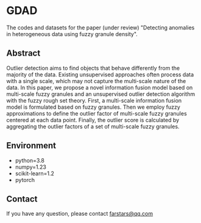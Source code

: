# GDAD
The codes and datasets for the paper (under review) "Detecting anomalies in heterogeneous data using fuzzy granule density".

## Abstract
Outlier detection aims to find objects that behave differently from the majority of the data. Existing unsupervised approaches often process data with a single scale, which may not capture the multi-scale nature of the data. In this paper, we propose a novel information fusion model based on multi-scale fuzzy granules and an unsupervised outlier detection algorithm with the fuzzy rough set theory. First, a multi-scale information fusion model is formulated based on fuzzy granules. Then we employ fuzzy approximations to define the outlier factor of multi-scale fuzzy granules centered at each data point. Finally, the outlier score is calculated by aggregating the outlier factors of a set of multi-scale fuzzy granules.


## Environment
* python=3.8
* numpy=1.23
* scikit-learn=1.2
* pytorch

## Contact
If you have any question, please contact farstars@qq.com